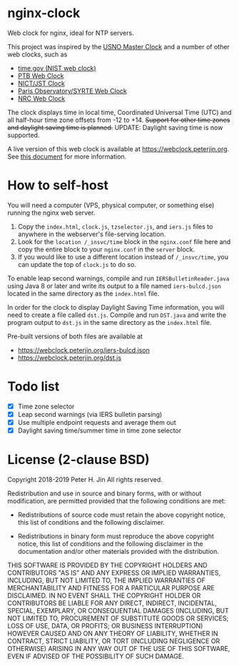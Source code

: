 # nginx-clock

Web clock for nginx, ideal for NTP servers.

This project was inspired by the [USNO Master Clock](https://www.usno.navy.mil/USNO/time/display-clocks/simpletime)
and a number of other web clocks, such as
* [time.gov (NIST web clock)](https://www.time.gov/)
* [PTB Web Clock](https://uhr.ptb.de/)
* [NICT/JST Clock](https://www1.nict.go.jp/JST/JST_E.html)
* [Paris Observatory/SYRTE Web Clock](https://syrte.obspm.fr/cgi-bin/heure_op_js)
* [NRC Web Clock](https://www.nrc-cnrc.gc.ca/eng/services/time/web_clock.html)

The clock displays time in local time, Coordinated Universal Time \(UTC) and
all half-hour time zone offsets from -12 to +14.
~~Support for other time zones and daylight saving time is planned.~~
UPDATE: Daylight saving time is now supported.

A live version of this web clock is available at https://webclock.peterjin.org.
See [this document](online-demo.md) for more information.

# How to self-host

You will need a computer \(VPS, physical computer, or something else)
running the nginx web server.

1. Copy the ```index.html```, ```clock.js```, ```tzselector.js```, and
```iers.js``` files to anywhere in the webserver's file-serving location.
2. Look for the ```location /_insvc/time``` block in the ```nginx.conf``` file
here and copy the entire block to your ```nginx.conf``` in the ```server``` block.
3. If you would like to use a different location instead of ```/_insvc/time```,
you can update the top of ```clock.js``` to do so.

To enable leap second warnings, compile and run ```IERSBulletinReader.java```
using Java 8 or later and write its output to a file named ```iers-bulcd.json```
located in the same directory as the ```index.html``` file.

In order for the clock to display Daylight Saving Time information, you will
need to create a file called ```dst.js```.
Compile and run ```DST.java``` and write the program output to ```dst.js``` in
the same directory as the ```index.html``` file.

Pre-built versions of both files are available at

* https://webclock.peterjin.org/iers-bulcd.json
* https://webclock.peterjin.org/dst.js

# Todo list

- [x] Time zone selector
- [x] Leap second warnings \(via IERS bulletin parsing)
- [x] Use multiple endpoint requests and average them out
- [x] Daylight saving time/summer time in time zone selector

# License \(2-clause BSD)

Copyright 2018-2019 Peter H. Jin
All rights reserved.

Redistribution and use in source and binary forms, with or without
modification, are permitted provided that the following conditions are met:

* Redistributions of source code must retain the above copyright notice, this
  list of conditions and the following disclaimer.

* Redistributions in binary form must reproduce the above copyright notice,
  this list of conditions and the following disclaimer in the documentation
  and/or other materials provided with the distribution.

THIS SOFTWARE IS PROVIDED BY THE COPYRIGHT HOLDERS AND CONTRIBUTORS "AS IS"
AND ANY EXPRESS OR IMPLIED WARRANTIES, INCLUDING, BUT NOT LIMITED TO, THE
IMPLIED WARRANTIES OF MERCHANTABILITY AND FITNESS FOR A PARTICULAR PURPOSE ARE
DISCLAIMED. IN NO EVENT SHALL THE COPYRIGHT HOLDER OR CONTRIBUTORS BE LIABLE
FOR ANY DIRECT, INDIRECT, INCIDENTAL, SPECIAL, EXEMPLARY, OR CONSEQUENTIAL
DAMAGES (INCLUDING, BUT NOT LIMITED TO, PROCUREMENT OF SUBSTITUTE GOODS OR
SERVICES; LOSS OF USE, DATA, OR PROFITS; OR BUSINESS INTERRUPTION) HOWEVER
CAUSED AND ON ANY THEORY OF LIABILITY, WHETHER IN CONTRACT, STRICT LIABILITY,
OR TORT (INCLUDING NEGLIGENCE OR OTHERWISE) ARISING IN ANY WAY OUT OF THE USE
OF THIS SOFTWARE, EVEN IF ADVISED OF THE POSSIBILITY OF SUCH DAMAGE.
